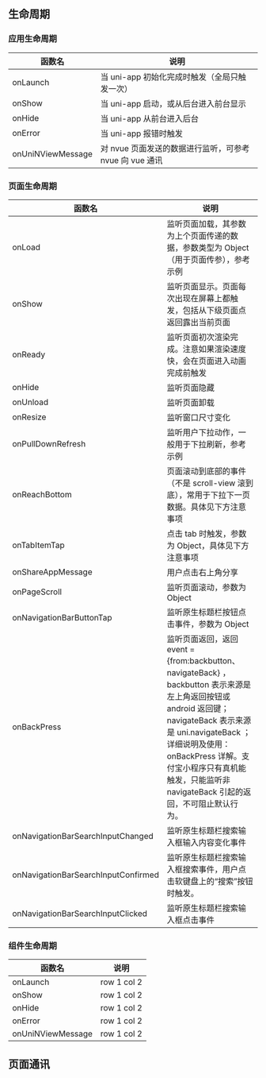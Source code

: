 ## 生命周期

### 应用生命周期

| 函数名            | 说明                                                    |
| ----------------- | ------------------------------------------------------- |
| onLaunch          | 当 uni-app 初始化完成时触发（全局只触发一次）           |
| onShow            | 当 uni-app 启动，或从后台进入前台显示                   |
| onHide            | 当 uni-app 从前台进入后台                               |
| onError           | 当 uni-app 报错时触发                                   |
| onUniNViewMessage | 对 nvue 页面发送的数据进行监听，可参考 nvue 向 vue 通讯 |

### 页面生命周期

| 函数名                              | 说明                                                                                                                                                                                                                                                                                 |
| ----------------------------------- | ------------------------------------------------------------------------------------------------------------------------------------------------------------------------------------------------------------------------------------------------------------------------------------ |
| onLoad                              | 监听页面加载，其参数为上个页面传递的数据，参数类型为 Object（用于页面传参），参考示例                                                                                                                                                                                                |
| onShow                              | 监听页面显示。页面每次出现在屏幕上都触发，包括从下级页面点返回露出当前页面                                                                                                                                                                                                           |
| onReady                             | 监听页面初次渲染完成。注意如果渲染速度快，会在页面进入动画完成前触发                                                                                                                                                                                                                 |
| onHide                              | 监听页面隐藏                                                                                                                                                                                                                                                                         |
| onUnload                            | 监听页面卸载                                                                                                                                                                                                                                                                         |
| onResize                            | 监听窗口尺寸变化                                                                                                                                                                                                                                                                     |
| onPullDownRefresh                   | 监听用户下拉动作，一般用于下拉刷新，参考示例                                                                                                                                                                                                                                         |
| onReachBottom                       | 页面滚动到底部的事件（不是 scroll-view 滚到底），常用于下拉下一页数据。具体见下方注意事项                                                                                                                                                                                            |
| onTabItemTap                        | 点击 tab 时触发，参数为 Object，具体见下方注意事项                                                                                                                                                                                                                                   |
| onShareAppMessage                   | 用户点击右上角分享                                                                                                                                                                                                                                                                   |
| onPageScroll                        | 监听页面滚动，参数为 Object                                                                                                                                                                                                                                                          |
| onNavigationBarButtonTap            | 监听原生标题栏按钮点击事件，参数为 Object                                                                                                                                                                                                                                            |
| onBackPress                         | 监听页面返回，返回 event = {from\:backbutton、 navigateBack} ，backbutton 表示来源是左上角返回按钮或 android 返回键；navigateBack 表示来源是 uni.navigateBack ；详细说明及使用：onBackPress 详解。支付宝小程序只有真机能触发，只能监听非 navigateBack 引起的返回，不可阻止默认行为。 |
| onNavigationBarSearchInputChanged   | 监听原生标题栏搜索输入框输入内容变化事件                                                                                                                                                                                                                                             |
| onNavigationBarSearchInputConfirmed | 监听原生标题栏搜索输入框搜索事件，用户点击软键盘上的“搜索”按钮时触发。                                                                                                                                                                                                               |
| onNavigationBarSearchInputClicked   | 监听原生标题栏搜索输入框点击事件                                                                                                                                                                                                                                                     |

### 组件生命周期

| 函数名            | 说明        |
| ----------------- | ----------- |
| onLaunch          | row 1 col 2 |
| onShow            | row 1 col 2 |
| onHide            | row 1 col 2 |
| onError           | row 1 col 2 |
| onUniNViewMessage | row 1 col 2 |

## 页面通讯
